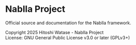 # Nablla Project

Official source and documentation for the Nablla framework.

Copyright 2025 Hitoshi Watase - Nablla Project  
License: GNU General Public License v3.0 or later (GPLv3+)
